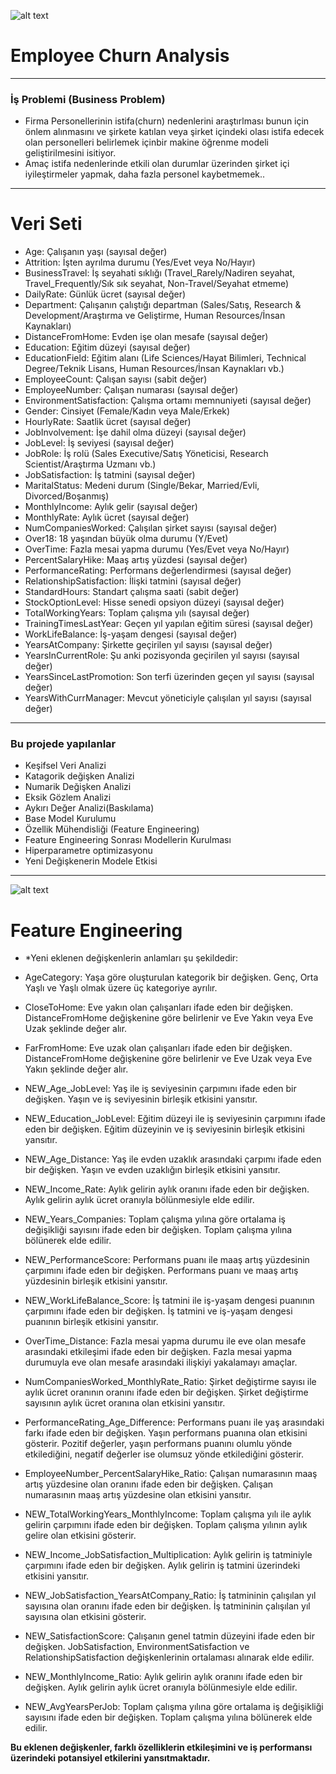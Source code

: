 ![alt text](https://blogimages.softwaresuggest.com/blog/wp-content/uploads/2022/03/01151715/Essential-Reasons-to-Choose-Cloud-Based-HR-Software-02.png)

# Employee Churn Analysis
---
### İş Problemi (Business Problem)
- Firma Personellerinin istifa(churn) nedenlerini araştırlması bunun için önlem alınmasını ve şirkete katılan 
veya şirket içindeki olası istifa edecek olan personelleri belirlemek içinbir  makine öğrenme modeli geliştirilmesini isitiyor.
- Amaç istifa nedenlerinde etkili olan durumlar üzerinden şirket içi iyileştirmeler yapmak, daha fazla personel kaybetmemek..
---
# Veri Seti 

- Age: Çalışanın yaşı (sayısal değer)
- Attrition: İşten ayrılma durumu (Yes/Evet veya No/Hayır)
- BusinessTravel: İş seyahati sıklığı (Travel_Rarely/Nadiren seyahat, Travel_Frequently/Sık sık seyahat, Non-Travel/Seyahat etmeme)
- DailyRate: Günlük ücret (sayısal değer)
- Department: Çalışanın çalıştığı departman (Sales/Satış, Research & Development/Araştırma ve Geliştirme, Human Resources/İnsan Kaynakları)
- DistanceFromHome: Evden işe olan mesafe (sayısal değer)
- Education: Eğitim düzeyi (sayısal değer)
- EducationField: Eğitim alanı (Life Sciences/Hayat Bilimleri, Technical Degree/Teknik Lisans, Human Resources/İnsan Kaynakları vb.)
- EmployeeCount: Çalışan sayısı (sabit değer)
- EmployeeNumber: Çalışan numarası (sayısal değer)
- EnvironmentSatisfaction: Çalışma ortamı memnuniyeti (sayısal değer)
- Gender: Cinsiyet (Female/Kadın veya Male/Erkek)
- HourlyRate: Saatlik ücret (sayısal değer)
- JobInvolvement: İşe dahil olma düzeyi (sayısal değer)
- JobLevel: İş seviyesi (sayısal değer)
- JobRole: İş rolü (Sales Executive/Satış Yöneticisi, Research Scientist/Araştırma Uzmanı vb.)
- JobSatisfaction: İş tatmini (sayısal değer)
- MaritalStatus: Medeni durum (Single/Bekar, Married/Evli, Divorced/Boşanmış)
- MonthlyIncome: Aylık gelir (sayısal değer)
- MonthlyRate: Aylık ücret (sayısal değer)
- NumCompaniesWorked: Çalışılan şirket sayısı (sayısal değer)
- Over18: 18 yaşından büyük olma durumu (Y/Evet)
- OverTime: Fazla mesai yapma durumu (Yes/Evet veya No/Hayır)
- PercentSalaryHike: Maaş artış yüzdesi (sayısal değer)
- PerformanceRating: Performans değerlendirmesi (sayısal değer)
- RelationshipSatisfaction: İlişki tatmini (sayısal değer)
- StandardHours: Standart çalışma saati (sabit değer)
- StockOptionLevel: Hisse senedi opsiyon düzeyi (sayısal değer)
- TotalWorkingYears: Toplam çalışma yılı (sayısal değer)
- TrainingTimesLastYear: Geçen yıl yapılan eğitim süresi (sayısal değer)
- WorkLifeBalance: İş-yaşam dengesi (sayısal değer)
- YearsAtCompany: Şirkette geçirilen yıl sayısı (sayısal değer)
- YearsInCurrentRole: Şu anki pozisyonda geçirilen yıl sayısı (sayısal değer)
- YearsSinceLastPromotion: Son terfi üzerinden geçen yıl sayısı (sayısal değer)
- YearsWithCurrManager: Mevcut yöneticiyle çalışılan yıl sayısı (sayısal değer)

---

### Bu projede yapılanlar
- Keşifsel Veri Analizi
- Katagorik değişken Analizi
- Numarik Değişken Analizi
- Eksik Gözlem Analizi
- Aykırı Değer Analizi(Baskılama)
- Base Model Kurulumu
- Özellik Mühendisliği (Feature Engineering)
- Feature Engineering Sonrası Modellerin Kurulması
- Hiperparametre optimizasyonu
- Yeni Değişkenerin Modele Etkisi

---

![alt text](https://editor.analyticsvidhya.com/uploads/27422asda.jpg)

# Feature Engineering


- *Yeni eklenen değişkenlerin anlamları şu şekildedir:

* AgeCategory: Yaşa göre oluşturulan kategorik bir değişken. Genç, Orta Yaşlı ve Yaşlı olmak üzere üç kategoriye ayrılır.

* CloseToHome: Eve yakın olan çalışanları ifade eden bir değişken. DistanceFromHome değişkenine göre belirlenir ve Eve Yakın veya Eve Uzak şeklinde değer alır.

* FarFromHome: Eve uzak olan çalışanları ifade eden bir değişken. DistanceFromHome değişkenine göre belirlenir ve Eve Uzak veya Eve Yakın şeklinde değer alır.

*  NEW_Age_JobLevel: Yaş ile iş seviyesinin çarpımını ifade eden bir değişken. Yaşın ve iş seviyesinin birleşik etkisini yansıtır.

* NEW_Education_JobLevel: Eğitim düzeyi ile iş seviyesinin çarpımını ifade eden bir değişken. Eğitim düzeyinin ve iş seviyesinin birleşik etkisini yansıtır.

* NEW_Age_Distance: Yaş ile evden uzaklık arasındaki çarpımı ifade eden bir değişken. Yaşın ve evden uzaklığın birleşik etkisini yansıtır.

* NEW_Income_Rate: Aylık gelirin aylık oranını ifade eden bir değişken. Aylık gelirin aylık ücret oranıyla bölünmesiyle elde edilir.

* NEW_Years_Companies: Toplam çalışma yılına göre ortalama iş değişikliği sayısını ifade eden bir değişken. Toplam çalışma yılına bölünerek elde edilir.

* NEW_PerformanceScore: Performans puanı ile maaş artış yüzdesinin çarpımını ifade eden bir değişken. Performans puanı ve maaş artış yüzdesinin birleşik etkisini yansıtır.

* NEW_WorkLifeBalance_Score: İş tatmini ile iş-yaşam dengesi puanının çarpımını ifade eden bir değişken. İş tatmini ve iş-yaşam dengesi puanının birleşik etkisini yansıtır.

* OverTime_Distance: Fazla mesai yapma durumu ile eve olan mesafe arasındaki etkileşimi ifade eden bir değişken. Fazla mesai yapma durumuyla eve olan mesafe arasındaki ilişkiyi yakalamayı amaçlar.

* NumCompaniesWorked_MonthlyRate_Ratio: Şirket değiştirme sayısı ile aylık ücret oranının oranını ifade eden bir değişken. Şirket değiştirme sayısının aylık ücret oranına olan etkisini yansıtır.

* PerformanceRating_Age_Difference: Performans puanı ile yaş arasındaki farkı ifade eden bir değişken. Yaşın performans puanına olan etkisini gösterir. Pozitif değerler, yaşın performans puanını olumlu yönde etkilediğini, negatif değerler ise olumsuz yönde etkilediğini gösterir.

* EmployeeNumber_PercentSalaryHike_Ratio: Çalışan numarasının maaş artış yüzdesine olan oranını ifade eden bir değişken. Çalışan numarasının maaş artış yüzdesine olan etkisini yansıtır.

* NEW_TotalWorkingYears_MonthlyIncome: Toplam çalışma yılı ile aylık gelirin çarpımını ifade eden bir değişken. Toplam çalışma yılının aylık gelire olan etkisini gösterir.

* NEW_Income_JobSatisfaction_Multiplication: Aylık gelirin iş tatminiyle çarpımını ifade eden bir değişken. Aylık gelirin iş tatmini üzerindeki etkisini yansıtır.

* NEW_JobSatisfaction_YearsAtCompany_Ratio: İş tatmininin çalışılan yıl sayısına olan oranını ifade eden bir değişken. İş tatmininin çalışılan yıl sayısına olan etkisini gösterir.

* NEW_SatisfactionScore: Çalışanın genel tatmin düzeyini ifade eden bir değişken. JobSatisfaction, EnvironmentSatisfaction ve RelationshipSatisfaction değişkenlerinin ortalaması alınarak elde edilir.

* NEW_MonthlyIncome_Ratio: Aylık gelirin aylık oranını ifade eden bir değişken. Aylık gelirin aylık ücret oranıyla bölünmesiyle elde edilir.

* NEW_AvgYearsPerJob: Toplam çalışma yılına göre ortalama iş değişikliği sayısını ifade eden bir değişken. Toplam çalışma yılına bölünerek elde edilir.

**Bu eklenen değişkenler, farklı özelliklerin etkileşimini ve iş performansı üzerindeki potansiyel etkilerini yansıtmaktadır.**









